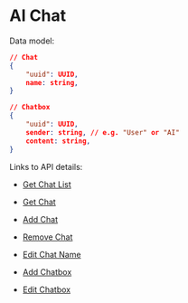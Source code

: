 # AI Chat

Data model:

```json
// Chat
{
    "uuid": UUID,
    name: string,
}

// Chatbox
{
    "uuid": UUID,
    sender: string, // e.g. "User" or "AI"
    content: string,
}
```

Links to API details:

- [Get Chat List](./chat_list.md)

- [Get Chat](./get_chat.md)
- [Add Chat](./add_chat.md)
- [Remove Chat](./remove_chat.md)
- [Edit Chat Name](./edit_chat_name.md)

- [Add Chatbox](./add_chatbox.md)
- [Edit Chatbox](./edit_chatbox.md)

